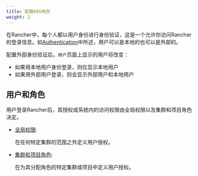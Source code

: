 ```yaml
---
title: 配置K8S角色
weight: 2
---
```


在Rancher中，每个人都以用户身份进行身份验证，这是一个允许你访问Rancher的登录信息。如[Authentication](../../authentication/)中所述，用户可以是本地的也可以是外部的。

配置外部身份验证后，`用户`页面上显示的用户将改变：

- 如果用本地用户身份登录，则仅显示本地用户
- 如果用外部用户登录，则会显示外部用户和本地用户

## 用户和角色

用户登录Rancher后，其授权或系统内的访问权限由全局权限以及集群和项目角色决定。

- [全局权限](./global-permissions/):

  在任何特定集群的范围之外定义用户授权。

- [集群和项目角色](./cluster-project-roles/):

  在为其分配角色的特定集群或项目中定义用户授权。
